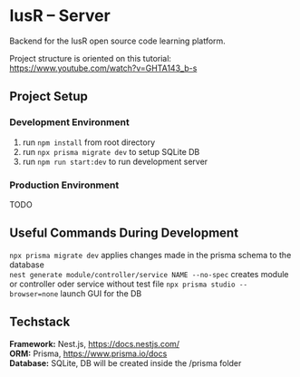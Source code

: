 # IusR – Server

Backend for the IusR open source code learning platform.

Project structure is oriented on this tutorial: https://www.youtube.com/watch?v=GHTA143_b-s

## Project Setup

### Development Environment

1. run `npm install` from root directory
2. run `npx prisma migrate dev` to setup SQLite DB
3. run `npm run start:dev` to run development server

### Production Environment

TODO

## Useful Commands During Development

`npx prisma migrate dev` applies changes made in the prisma schema to the database  
`nest generate module/controller/service NAME --no-spec` creates module or controller oder service without test file
`npx prisma studio --browser=none` launch GUI for the DB

## Techstack

**Framework:** Nest.js, https://docs.nestjs.com/  
**ORM:** Prisma, https://www.prisma.io/docs  
**Database:** SQLite, DB will be created inside the /prisma folder
